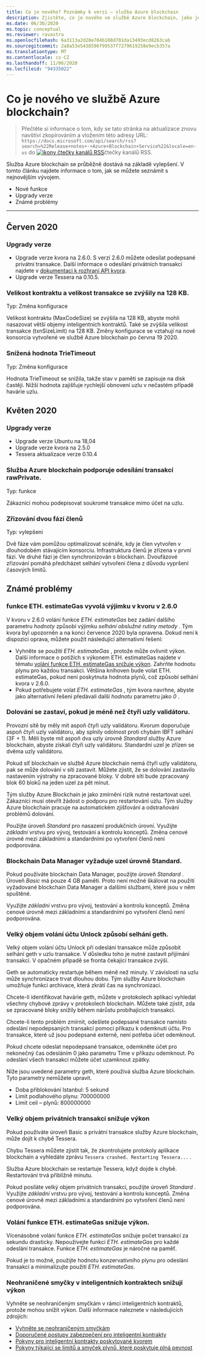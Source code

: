 ```yaml
---
title: Co je nového? Poznámky k verzi – služba Azure blockchain
description: Zjistěte, co je nového ve službě Azure blockchain, jako je například nejnovější zpráva k vydání verze, verze, známé problémy a nadcházející změny.
ms.date: 06/30/2020
ms.topic: conceptual
ms.reviewer: ravastra
ms.openlocfilehash: 6a3113a2d28e704b188d701da13493ecd8263cab
ms.sourcegitcommit: 2a8a53e5438596f99537f7279619258e9ecb357a
ms.translationtype: MT
ms.contentlocale: cs-CZ
ms.lasthandoff: 11/06/2020
ms.locfileid: "94335022"
---
```

# <a name="whats-new-in-azure-blockchain-service"></a>Co je nového ve službě Azure blockchain?

> Přečtěte si informace o tom, kdy se tato stránka na aktualizace znovu navštíví zkopírováním a vložením této adresy URL: `https://docs.microsoft.com/api/search/rss?search=%22Release+notes+-+Azure+Blockchain+Service%22&locale=en-us` do [ ![ ikony čtečky kanálů RSS](./media/whats-new/feed-icon-16x16.png)](/api/search/rss?locale=en-us&search=%2522Release%2bnotes%2b-%2bAzure%2bBlockchain%2bService%2522)čtečky kanálů RSS.

Služba Azure blockchain se průběžně dostává na základě vylepšení. V tomto článku najdete informace o tom, jak se můžete seznámit s nejnovějším vývojem.

- Nové funkce
- Upgrady verze
- Známé problémy

---

## <a name="june-2020"></a>Červen 2020

### <a name="version-upgrades"></a>Upgrady verze

- Upgrade verze kvora na 2.6.0. S verzí 2.6.0 můžete odesílat podepsané privátní transakce. Další informace o odesílání privátních transakcí najdete v [dokumentaci k rozhraní API kvora](https://docs.goquorum.consensys.net/en/latest/Reference/APIs/ContractExtensionAPIs/#apis).
- Upgrade verze Tessera na 0.10.5.

### <a name="contract-size-and-transaction-size-increased-to-128-kb"></a>Velikost kontraktu a velikost transakce se zvýšily na 128 KB.

Typ: Změna konfigurace

Velikost kontraktu (MaxCodeSize) se zvýšila na 128 KB, abyste mohli nasazovat větší objemy inteligentních kontraktů. Také se zvýšila velikost transakce (txnSizeLimit) na 128 KB. Změny konfigurace se vztahují na nové konsorcia vytvořené ve službě Azure blockchain po června 19 2020.

### <a name="trietimeout-value-reduced"></a>Snížená hodnota TrieTimeout

Typ: Změna konfigurace

Hodnota TrieTimeout se snížila, takže stav v paměti se zapisuje na disk častěji. Nižší hodnota zajišťuje rychlejší obnovení uzlu v nečastém případě havárie uzlu.

## <a name="may-2020"></a>Květen 2020

### <a name="version-upgrades"></a>Upgrady verze

- Upgrade verze Ubuntu na 18,04
- Upgrade verze kvora na 2.5.0
- Tessera aktualizace verze 0.10.4

### <a name="azure-blockchain-service-supports-sending-rawprivate-transactions"></a>Služba Azure blockchain podporuje odesílání transakcí rawPrivate.

Typ: funkce

Zákazníci mohou podepisovat soukromé transakce mimo účet na uzlu.

### <a name="two-phase-member-provisioning"></a>Zřizování dvou fází členů

Typ: vylepšení

Dvě fáze vám pomůžou optimalizovat scénáře, kdy je člen vytvořen v dlouhodobém stávajícím konsorciu. Infrastruktura členů je zřízena v první fázi. Ve druhé fázi je člen synchronizován s blockchain. Dvoufázové zřizování pomáhá předcházet selhání vytvoření člena z důvodu vypršení časových limitů.

## <a name="known-issues"></a>Známé problémy

### <a name="ethestimategas-function-throws-exception-in-quorum-v260"></a>funkce ETH. estimateGas vyvolá výjimku v kvoru v 2.6.0

V kvoru v 2.6.0 volání funkce *ETH. estimateGas* bez zadání dalšího parametru *hodnoty* způsobí výjimku *selhání obslužné rutiny metody* . Tým kvora byl upozorněn a na konci července 2020 byla opravena. Dokud není k dispozici oprava, můžete použít následující alternativní řešení:

- Vyhněte se použití *ETH. estimateGas* , protože může ovlivnit výkon. Další informace o potížích s výkonem ETH. estimateGas najdete v tématu [volání funkce ETH. estimateGas snižuje výkon](#calling-ethestimategas-function-reduces-performance). Zahrňte hodnotu plynu pro každou transakci. Většina knihoven bude volat ETH. estimateGas, pokud není poskytnuta hodnota plynů, což způsobí selhání kvora v 2.6.0.
- Pokud potřebujete volat *ETH. estimateGas* , tým kvora navrhne, abyste jako alternativní řešení předávali další *hodnotu* parametru jako *0* .

### <a name="mining-stops-if-fewer-than-four-validator-nodes"></a>Dolování se zastaví, pokud je méně než čtyři uzly validátoru.

Provozní sítě by měly mít aspoň čtyři uzly validátoru. Kvorum doporučuje aspoň čtyři uzly validátoru, aby splnily odolnost proti chybám IBFT selhání (3F + 1). Měli byste mít aspoň dva uzly úrovně *Standard* služby Azure blockchain, abyste získali čtyři uzly validátoru. Standardní uzel je zřízen se dvěma uzly validátoru.  

Pokud síť blockchain ve službě Azure blockchain nemá čtyři uzly validátoru, pak se může dolování v síti zastavit. Můžete zjistit, že se dolování zastavilo nastavením výstrahy na zpracované bloky. V dobré síti bude zpracovaný blok 60 bloků na jeden uzel za pět minut.

Tým služby Azure Blockchain je jako zmírnění rizik nutné restartovat uzel. Zákazníci musí otevřít žádost o podporu pro restartování uzlu. Tým služby Azure blockchain pracuje na automatickém zjišťování a odstraňování problémů dolování.

Použijte úroveň *Standard* pro nasazení produkčních úrovní. Využijte *základní* vrstvu pro vývoj, testování a kontrolu konceptů. Změna cenové úrovně mezi základními a standardními po vytvoření členů není podporována.

### <a name="blockchain-data-manager-requires-standard-tier-node"></a>Blockchain Data Manager vyžaduje uzel úrovně Standard.

Pokud používáte blockchain Data Manager, použijte úroveň *Standard* . Úroveň *Basic* má pouze 4 GB paměti. Proto není možné škálovat na použití vyžadované blockchain Data Manager a dalšími službami, které jsou v něm spuštěné.

Využijte *základní* vrstvu pro vývoj, testování a kontrolu konceptů. Změna cenové úrovně mezi základními a standardními po vytvoření členů není podporována.

### <a name="large-volume-of-unlock-account-calls-causes-geth-to-crash"></a>Velký objem volání účtu Unlock způsobí selhání geth.

Velký objem volání účtu Unlock při odeslání transakce může způsobit selhání geth v uzlu transakce. V důsledku toho je nutné zastavit přijímání transakcí. V opačném případě se fronta čekající transakce zvýší.

Geth se automaticky restartuje během méně než minuty. V závislosti na uzlu může synchronizace trvat dlouhou dobu. Tým služby Azure blockchain umožňuje funkci archivace, která zkrátí čas na synchronizaci.

Chcete-li identifikovat havárie geth, můžete v protokolech aplikací vyhledat všechny chybové zprávy v protokolech blockchain. Můžete také zjistit, zda se zpracované bloky snížily během nárůstu probíhajících transakcí.

Chcete-li tento problém zmírnit, odešlete podepsané transakce namísto odeslání nepodepsaných transakcí pomocí příkazu k odemknutí účtu. Pro transakce, které už jsou podepsané externě, není potřeba účet odemknout.

Pokud chcete odeslat nepodepsané transakce, odemkněte účet pro nekonečný čas odesláním 0 jako parametru Time v příkazu odemknout. Po odeslání všech transakcí můžete účet uzamknout zpátky.  

Níže jsou uvedené parametry geth, které používá služba Azure blockchain. Tyto parametry nemůžete upravit.

- Doba přiblokování Istanbul: 5 sekund
- Limit podlahového plynu: 700000000
- Limit ceil – plynů: 800000000

### <a name="large-volume-of-private-transactions-reduces-performance"></a>Velký objem privátních transakcí snižuje výkon

Pokud používáte úroveň Basic a privátní transakce služby Azure blockchain, může dojít k chybě Tessera.

Chybu Tessera můžete zjistit tak, že zkontrolujete protokoly aplikace blockchain a vyhledáte zprávu `Tessera crashed. Restarting Tessera...` .

Služba Azure blockchain se restartuje Tessera, když dojde k chybě. Restartování trvá přibližně minutu.

Pokud posíláte velký objem privátních transakcí, použijte úroveň *Standard* . Využijte *základní* vrstvu pro vývoj, testování a kontrolu konceptů. Změna cenové úrovně mezi základními a standardními po vytvoření členů není podporována.

### <a name="calling-ethestimategas-function-reduces-performance"></a>Volání funkce ETH. estimateGas snižuje výkon.

Vícenásobné volání funkce *ETH. estimateGas* snižuje počet transakcí za sekundu drasticky. Nepoužívejte funkci *ETH. estimateGas* pro každé odeslání transakce. Funkce *ETH. estimateGas* je náročné na paměť.

Pokud je to možné, použijte hodnotu konzervativního plynu pro odeslání transakcí a minimalizujte použití *ETH. estimateGas*.

### <a name="unbounded-loops-in-smart-contracts-reduces-performance"></a>Neohraničené smyčky v inteligentních kontraktech snižují výkon

Vyhněte se neohraničeným smyčkám v rámci inteligentních kontraktů, protože mohou snížit výkon. Další informace naleznete v následujících zdrojích:

- [Vyhněte se neohraničeným smyčkám](https://blog.b9lab.com/getting-loopy-with-solidity-1d51794622ad )
- [Doporučené postupy zabezpečení pro inteligentní kontrakty](https://github.com/ConsenSys/smart-contract-best-practices)
- [Pokyny pro inteligentní kontrakty poskytované kvorem](https://docs.goquorum.consensys.net/en/stable/Concepts/Security/Framework/DecentralizedApplication/SmartContractsSecurity/)
- [Pokyny týkající se limitů a smyček plynů, které poskytuje plná pevnost](https://solidity.readthedocs.io/en/develop/security-considerations.html#gas-limit-and-loops)